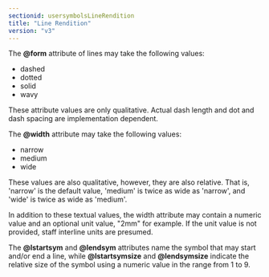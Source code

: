 ```yaml
---
sectionid: usersymbolsLineRendition
title: "Line Rendition"
version: "v3"
---
```




The **@form** attribute of lines may take the following values:


- dashed
- dotted
- solid
- wavy

These attribute values are only qualitative. Actual dash length and dot and dash spacing
are
implementation dependent.

The **@width** attribute may take the following values:


- narrow
- medium
- wide

These values are also qualitative, however, they are also relative. That is, 'narrow'
is the
default value, 'medium' is twice as wide as 'narrow', and 'wide' is twice as wide
as
'medium'.

In addition to these textual values, the width attribute may contain a numeric value
and an
optional unit value, "2mm" for example. If the unit value is not provided, staff interline
units are presumed.

The **@lstartsym** and **@lendsym** attributes name the symbol that may start
and/or end a line, while **@lstartsymsize** and **@lendsymsize** indicate the
relative size of the symbol using a numeric value in the range from 1 to 9.

